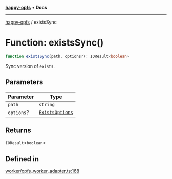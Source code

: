 [**happy-opfs**](../README.md) • **Docs**

***

[happy-opfs](../README.md) / existsSync

# Function: existsSync()

```ts
function existsSync(path, options?): IOResult<boolean>
```

Sync version of `exists`.

## Parameters

| Parameter | Type |
| ------ | ------ |
| `path` | `string` |
| `options`? | [`ExistsOptions`](../interfaces/ExistsOptions.md) |

## Returns

`IOResult`\<`boolean`\>

## Defined in

[worker/opfs\_worker\_adapter.ts:168](https://github.com/JiangJie/happy-opfs/blob/e9fb685299dadc4e6e669ad2019dbf147a8f564a/src/worker/opfs_worker_adapter.ts#L168)
